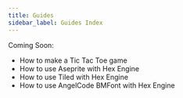 ```yaml
---
title: Guides
sidebar_label: Guides Index
---
```


Coming Soon:

- How to make a Tic Tac Toe game
- How to use Aseprite with Hex Engine
- How to use Tiled with Hex Engine
- How to use AngelCode BMFont with Hex Engine
